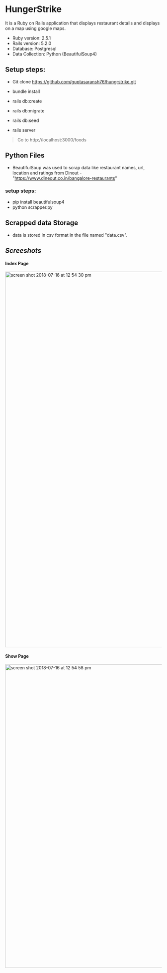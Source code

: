 # HungerStrike
It is a Ruby on Rails application that displays restaurant details and displays on a map using google maps.

* Ruby version: 2.5.1
* Rails version: 5.2.0
* Database: Postgresql
* Data Collection: Python (BeautifulSoup4)

## Setup steps:
*  Git clone https://github.com/guptasaransh76/hungrstrike.git
*  bundle install
*  rails db:create 
*  rails db:migrate
*  rails db:seed

* rails server
> Go to http://localhost:3000/foods

## Python Files
* BeautifulSoup was used to scrap data like restaurant names, url, location and ratings from Dinout - "https://www.dineout.co.in/bangalore-restaurants"

### setup steps:
* pip install beautifulsoup4
* python scrapper.py

## Scrapped data Storage
* data is stored in csv format in the file named "data.csv".

## *Screeshots*

#### Index Page
<img width="1203" alt="screen shot 2018-07-16 at 12 54 30 pm" src="https://user-images.githubusercontent.com/30376024/42747113-8e16410e-88f8-11e8-96c4-a7cd6df8fbc3.png">

#### Show Page
<img width="972" alt="screen shot 2018-07-16 at 12 54 58 pm" src="https://user-images.githubusercontent.com/30376024/42747084-7319b818-88f8-11e8-91c0-9ff8273048e2.png">
